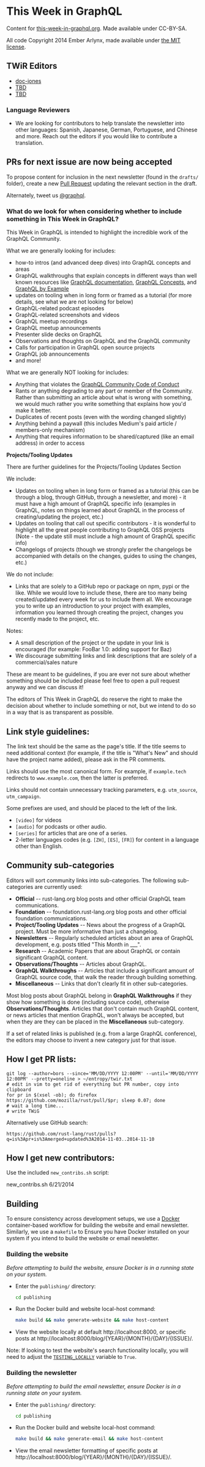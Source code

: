 This Week in GraphQL
=================

Content for [this-week-in-graphql.org](http://this-week-in-graphql.org). Made available under CC-BY-SA.

All code Copyright 2014 Ember Arlynx, made available under [the MIT
license](http://mit-license.org/).

## TWiR Editors

* [doc-jones](https://github.com/doc-jones)
* [TBD](https://google.com)
* [TBD](https://google.com)


### Language Reviewers

* We are looking for contributors to help translate the newsletter into other languages: Spanish, Japanese, German, Portuguese, and Chinese and more. Reach out the editors if you would like to contribute a translation.

## PRs for next issue are now being accepted

To propose content for inclusion in the next newsletter (found in the `drafts/`
folder), create a new [Pull Request](https://github.com/doc-jones/TWiG/pulls) updating the relevant section in the 
draft.

Alternately, tweet us [@graphql](https://twitter.com/graphql).

### What do we look for when considering whether to include something in This Week in GraphQL?

This Week in GraphQL is intended to highlight the incredible work of the GraphQL Community. 

What we are generally looking for includes:

* how-to intros (and advanced deep dives) into GraphQL concepts and areas
* GraphQL walkthroughs that explain concepts in different ways than well known resources like [GraphQL documentation](https://doc.rust-lang.org/stable/book/), [GraphQL Concepts](https://github.com/rust-lang/rustlings), and [GraphQL by Example](https://doc.rust-lang.org/stable/rust-by-example/)
* updates on tooling when in long form or framed as a tutorial (for more details, see what we are not looking for below)
* GraphQL-related podcast episodes
* GraphQL-related screenshots and videos
* GraphQL meetup recordings
* GraphQL meetup announcements
* Presenter slide decks on GraphQL
* Observations and thoughts on GraphQL and the GraphQL community
* Calls for participation in GraphQL open source projects
* GraphQL job announcements
* and more!

What we are generally NOT looking for includes:

* Anything that violates the [GraphQL Community Code of Conduct](https://www.rust-lang.org/policies/code-of-conduct)
* Rants or anything degrading to any part or member of the Community. Rather than submitting an article about what is wrong with something, we would much rather you write something that explains how you'd make it better.
* Duplicates of recent posts (even with the wording changed slightly)
* Anything behind a paywall (this includes Medium's paid article / members-only mechanism)
* Anything that requires information to be shared/captured (like an email address) in order to access

**Projects/Tooling Updates**

There are further guidelines for the Projects/Tooling Updates Section

We include:
* Updates on tooling when in long form or framed as a tutorial (this can be through a blog, through GitHub, through a newsletter, and more) - it must have a high amount of GraphQL specific info (examples in GraphQL, notes on things learned about GraphQL in the process of creating/updating the project, etc.)
* Updates on tooling that call out specific contributors - it is wonderful to highlight all the great people contributing to GraphQL OSS projects (Note - the update still must include a high amount of GraphQL specific info)
* Changelogs of projects (though we strongly prefer the changelogs be accompanied with details on the changes, guides to using the changes, etc.)

We do not include:
* Links that are solely to a GitHub repo or package on npm, pypi or the like. While we would love to include these, there are too many being created/updated every week for us to include them all. We encourage you to write up an introduction to your project with examples, information you learned through creating the project, changes you recently made to the project, etc.

Notes:
* A small description of the project or the update in your link is encouraged (for example: FooBar 1.0: adding support for Baz)
* We discourage submitting links and link descriptions that are solely of a commercial/sales nature

These are meant to be guidelines, if you are ever not sure about whether something should be included please feel free to open a pull request anyway and we can discuss it!

The editors of This Week in GraphQL do reserve the right to make the decision about whether to include something or not, but we intend to do so in a way that is as transparent as possible.

## Link style guidelines:

The link text should be the same as the page's title. If the title seems to need additional context (for example, if the title is "What's New" and should have the project name added), please ask in the PR comments.

Links should use the most canonical form. For example, if `example.tech` redirects to `www.example.com`, then the latter is preferred.

Links should not contain unnecessary tracking parameters, e.g. `utm_source`, `utm_campaign`.

Some prefixes are used, and should be placed to the left of the link.
- `[video]` for videos
- `[audio]` for podcasts or other audio.
- `[series]` for articles that are one of a series.
- 2-letter languages codes (e.g. `[ZH]`, `[ES]`, `[FR]`) for content in a language other than English.

## Community sub-categories

Editors will sort community links into sub-categories. The following sub-categories are currently used:
- **Official** -- rust-lang.org blog posts and other official GraphQL team communications.
- **Foundation** -- foundation.rust-lang.org blog posts and other official foundation communications.
- **Project/Tooling Updates** -- News about the progress of a GraphQL project. Must be more informative than just a changelog.
- **Newsletters** -- Regularly scheduled articles about an area of GraphQL development, e.g. posts titled "This Month in ___".
- **Research** -- Academic Papers that are about GraphQL or contain significant GraphQL content.
- **Observations/Thoughts** -- Articles about GraphQL.
- **GraphQL Walkthroughs** -- Articles that include a significant amount of GraphQL source code, that walk the reader through building something.
- **Miscellaneous** -- Links that don't clearly fit in other sub-categories.

Most blog posts about GraphQL belong in **GraphQL Walkthroughs** if they show how something is done (including source code), otherwise **Observations/Thoughts**. Articles that don't contain much GraphQL content, or news articles that mention GraphQL, won't always be accepted, but when they are they can be placed in the **Miscellaneous** sub-category.

If a set of related links is published (e.g. from a large GraphQL conference), the editors may choose to invent a new category just for that issue.

## How I get PR lists:

```
git log --author=bors --since='MM/DD/YYYY 12:00PM' --until='MM/DD/YYYY 12:00PM' --pretty=oneline > ~/entropy/twir.txt
# edit in vim to get rid of everything but PR number, copy into clipboard
for pr in $(xsel -ob); do firefox https://github.com/mozilla/rust/pull/$pr; sleep 0.07; done
# wait a long time...
# write TWiG
```

Alternatively use GitHub search:

```
https://github.com/rust-lang/rust/pulls?q=is%3Apr+is%3Amerged+updated%3A2014-11-03..2014-11-10
```

## How I get new contributors:

Use the included `new_contribs.sh` script:

  new_contribs.sh 6/21/2014

## Building

To ensure consistency across development setups, we use a [Docker](https://www.docker.com) container-based
workflow for building the website and email newsletter. Similarly, we use a `makefile` to Ensure you have Docker installed on your system if
you intend to build the website or email newsletter.

### Building the website

*Before attempting to build the website, ensure Docker is in a running state on your system.*

* Enter the `publishing/` directory:
  ```sh
  cd publishing
  ```
* Run the Docker build and website local-host command:
  ```sh
  make build && make generate-website && make host-content
  ```
* View the website locally at default http://localhost:8000, or specific posts
  at http://localhost:8000/blog/{YEAR}/{MONTH}/{DAY}/{ISSUE}/.

Note: If looking to test the website's search functionality locally, you will need to adjust the [`TESTING_LOCALLY`](https://github.com/rust-lang/this-week-in-rust/blob/dc127f17fcabbf0f058eb3d5a3febba434ddca83/pelicanconf.py#L7)
variable to `True`.

### Building the newsletter

*Before attempting to build the email newsletter, ensure Docker is in a running state on your system.*

* Enter the `publishing/` directory:
  ```sh
  cd publishing
  ```
* Run the Docker build and website local-host command:
  ```sh
  make build && make generate-email && make host-content
  ```
* View the email newsletter formatting of specific posts at
  http://localhost:8000/blog/{YEAR}/{MONTH}/{DAY}/{ISSUE}/.
